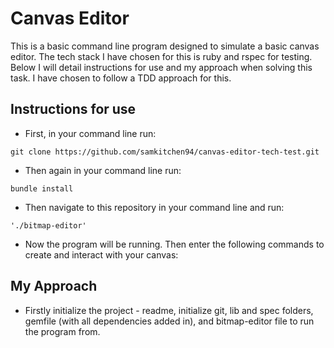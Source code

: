 # Canvas Editor
This is a basic command line program designed to simulate a basic canvas editor. The tech stack I have chosen for this is ruby and rspec for testing. Below I will detail instructions for use and my approach when solving this task. I have chosen to follow a TDD approach for this.

## Instructions for use
- First, in your command line run:
```
git clone https://github.com/samkitchen94/canvas-editor-tech-test.git
```
- Then again in your command line run:
```
bundle install
```
- Then navigate to this repository in your command line and run:
```
'./bitmap-editor'
```
- Now the program will be running. Then enter the following commands to create and interact with your canvas:

## My Approach
- Firstly initialize the project - readme, initialize git, lib and spec folders, gemfile (with all dependencies added in), and bitmap-editor file to run the program from.

